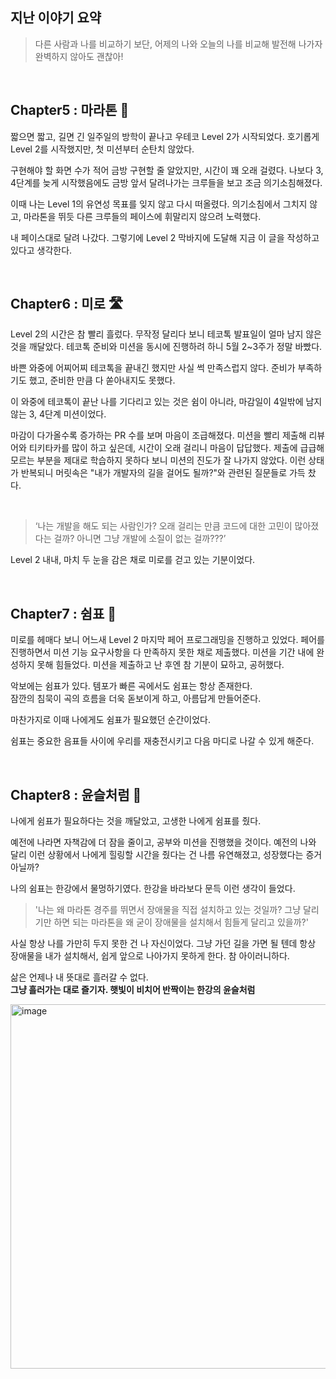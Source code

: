 ## 지난 이야기 요약

> 다른 사람과 나를 비교하기 보단, 어제의 나와 오늘의 나를 비교해 발전해 나가자
> <br>
> 완벽하지 않아도 괜찮아!

<br>

## Chapter5 : 마라톤 🏃

짧으면 짧고, 길면 긴 일주일의 방학이 끝나고 우테코 Level 2가 시작되었다. 호기롭게 Level 2를 시작했지만, 첫 미션부터 순탄치 않았다. 

구현해야 할 화면 수가 적어 금방 구현할 줄 알았지만, 시간이 꽤 오래 걸렸다. 나보다 3, 4단계를 늦게 시작했음에도 금방 앞서 달려나가는 크루들을 보고 조금 의기소침해졌다. 

이때 나는 Level 1의 유연성 목표를 잊지 않고 다시 떠올렸다. 의기소침에서 그치지 않고, 마라톤을 뛰듯 다른 크루들의 페이스에 휘말리지 않으려 노력했다. 

내 페이스대로 달려 나갔다. 그렇기에 Level 2 막바지에 도달해 지금 이 글을 작성하고 있다고 생각한다.

<br>

## Chapter6 : 미로 🛣️

Level 2의 시간은 참 빨리 흘렀다. 무작정 달리다 보니 테코톡 발표일이 얼마 남지 않은 것을 깨달았다. 
테코톡 준비와 미션을 동시에 진행하려 하니 5월 2~3주가 정말 바빴다. 

바쁜 와중에 어찌어찌 테코톡을 끝내긴 했지만 사실 썩 만족스럽지 않다. 준비가 부족하기도 했고, 준비한 만큼 다 쏟아내지도 못했다.

이 와중에 테코톡이 끝난 나를 기다리고 있는 것은 쉼이 아니라, 마감일이 4일밖에 남지 않는 3, 4단계 미션이었다. 

마감이 다가올수록 증가하는 PR 수를 보며 마음이 조급해졌다. 미션을 빨리 제출해 리뷰어와 티키타카를 많이 하고 싶은데, 시간이 오래 걸리니 마음이 답답했다. 
제출에 급급해 모르는 부분을 제대로 학습하지 못하다 보니 미션의 진도가 잘 나가지 않았다. 이런 상태가 반복되니 머릿속은 "내가 개발자의 길을 걸어도 될까?"와 관련된 질문들로 가득 찼다.

<br>

> ‘나는 개발을 해도 되는 사람인가? 오래 걸리는 만큼 코드에 대한 고민이 많아졌다는 걸까? 아니면 그냥 개발에 소질이 없는 걸까???’

Level 2 내내, 마치 두 눈을 감은 채로 미로를 걷고 있는 기분이었다.

<br>

## Chapter7 : 쉼표 🎵

미로를 헤매다 보니 어느새 Level 2 마지막 페어 프로그래밍을 진행하고 있었다. 페어를 진행하면서 미션 기능 요구사항을 다 만족하지 못한 채로 제출했다. 
미션을 기간 내에 완성하지 못해 힘들었다. 미션을 제출하고 난 후엔 참 기분이 묘하고, 공허했다.

악보에는 쉼표가 있다. 템포가 빠른 곡에서도 쉼표는 항상 존재한다.
<br>
잠깐의 침묵이 곡의 흐름을 더욱 돋보이게 하고, 아름답게 만들어준다. 

마찬가지로 이때 나에게도 쉼표가 필요했던 순간이었다. 

쉼표는 중요한 음표들 사이에 우리를 재충전시키고 다음 마디로 나갈 수 있게 해준다.

<br>

## Chapter8 : 윤슬처럼 🌅

나에게 쉼표가 필요하다는 것을 깨달았고, 고생한 나에게 쉼표를 줬다. 

예전에 나라면 자책감에 더 잠을 줄이고, 공부와 미션을 진행했을 것이다. 예전의 나와 달리 이런 상황에서 나에게 힐링할 시간을 줬다는 건 나름 유연해졌고, 성장했다는 증거 아닐까? 

나의 쉼표는 한강에서 물멍하기였다. 한강을 바라보다 문득 이런 생각이 들었다.

> '나는 왜 마라톤 경주를 뛰면서 장애물을 직접 설치하고 있는 것일까? 그냥 달리기만 하면 되는 마라톤을 왜 굳이 장애물을 설치해서 힘들게 달리고 있을까?'

사실 항상 나를 가만히 두지 못한 건 나 자신이었다. 그냥 가던 길을 가면 될 텐데 항상 장애물을 내가 설치해서, 쉽게 앞으로 나아가지 못하게 한다. 참 아이러니하다. 

삶은 언제나 내 뜻대로 흘러갈 수 없다.
<br>
**그냥 흘러가는 대로 즐기자. 햇빛이 비치어 반짝이는 한강의 윤슬처럼**

<img width="583" alt="image" src="https://github.com/hxeyexn/woowa-writing/assets/103019852/c1fcc1b5-d937-48a2-abd0-faac2a82555d">
